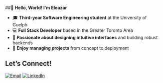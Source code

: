 ##👋 **Hello, World! I'm Eleazar**

- 🎓 **Third-year Software Engineering student** at the University of Guelph
- 💻 **Full Stack Developer** based in the Greater Toronto Area
- 🎨 **Passionate about designing intuitive interfaces** and building robust backends
- 🚀 **Enjoy managing projects** from concept to deployment

## Let’s Connect!
[![Email](https://img.shields.io/badge/Email-D14836?style=for-the-badge&logo=gmail&logoColor=white)](mailto:videna.psalmeleazar@gmail.com) [![LinkedIn](https://img.shields.io/badge/LinkedIn-0A66C2?style=for-the-badge&logo=linkedin&logoColor=white)](https://www.linkedin.com/in/pevidena/)

